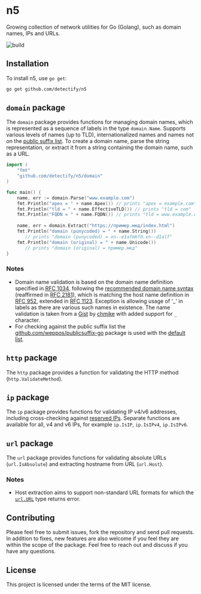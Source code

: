 # n5
Growing collection of network utilities for Go (Golang), such as domain names, IPs and URLs.

![build](https://github.com/detectify/n5/actions/workflows/go.yml/badge.svg)

## Installation
To install n5, use `go get`:

```bash
go get github.com/detectify/n5
```

## `domain` package
The `domain` package provides functions for managing domain names, which is represented as a sequence of labels 
in the type `domain.Name`. Supports various levels of names (up to TLD), internationalized names and names not on the 
[public suffix list](https://publicsuffix.org).
To create a domain name, parse the string representation, or extract it from a string containing the domain name, such 
as a URL.

```go
import (
    "fmt"
    "github.com/detectify/n5/domain"
)

func main() {
    name, err := domain.Parse("www.example.com")
    fmt.Println("apex = " + name.Apex()) // prints "apex = example.com"
    fmt.Println("tld = " + name.EffectiveTLD()) // prints "tld = com"
    fmt.Println("FQDN = " + name.FQDN()) // prints "tld = www.example.com."
    
    name, err = domain.Extract("https://пример.мкд/index.html")
    fmt.Println("domain (punycoded) = " + name.String()) 
       // prints "domain (punycoded) = xn--e1afmkfd.xn--d1alf"
    fmt.Println("domain (original) = " + name.Unicode()) 
       // prints "domain (original) = пример.мкд"
}
```

### Notes
- Domain name validation is based on the domain name definition specified in [RFC 1034](https://www.ietf.org/rfc/rfc1034.txt), 
  following the [recommended domain name syntax](https://datatracker.ietf.org/doc/html/rfc1034#section-3.5) (reaffirmed 
  in [RFC 2181](https://datatracker.ietf.org/doc/html/rfc2181#section-11)), which is matching the host name 
  definition in [RFC 952](https://datatracker.ietf.org/doc/html/rfc952), extended in 
  [RFC 1123](https://datatracker.ietf.org/doc/html/rfc1123#section-2). Exception is allowing usage of '_' in labels as 
  there are various such names in existence. The name validation is taken from a 
  [Gist](https://gist.github.com/chmike/d4126a3247a6d9a70922fc0e8b4f4013) by [chmike](https://gist.github.com/chmike)
  with added support for `_` character.
- For checking against the public suffix list the [github.com/weppos/publicsuffix-go](https://github.com/weppos/publicsuffix-go) 
  package is used with the [default list](https://pkg.go.dev/github.com/weppos/publicsuffix-go/publicsuffix#pkg-variables).

## `http` package
The `http` package provides a function for validating the HTTP method (`http.ValidateMethod`).

## `ip` package
The `ip` package provides functions for validating IP v4/v6 addresses, including cross-checking against [reserved IPs](https://en.wikipedia.org/wiki/Reserved_IP_addresses).
Separate functions are available for all, v4 and v6 IPs, for example `ip.IsIP`, `ip.IsIPv4`, `ip.IsIPv6`.

## `url` package
The `url` package provides functions for validating absolute URLs (`url.IsAbsolute`) and extracting hostname from URL (`url.Host`).

### Notes
- Host extraction aims to support non-standard URL formats for which the [`url.URL`](https://pkg.go.dev/net/url#URL) type returns error.

## Contributing
Please feel free to submit issues, fork the repository and send pull requests. In addition to fixes, new features are also welcome if you feel they are within the scope of the package. Feel free to reach out and discuss if you have any questions.

## License
This project is licensed under the terms of the MIT license.
